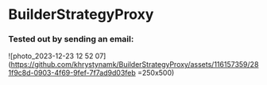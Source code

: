 # BuilderStrategyProxy

### Tested out by sending an email:

![photo_2023-12-23 12 52 07](https://github.com/khrystynamk/BuilderStrategyProxy/assets/116157359/281f9c8d-0903-4f69-9fef-7f7ad9d03feb =250x500)
